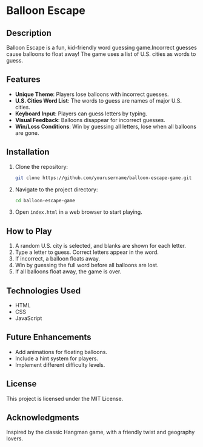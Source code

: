 # Balloon Escape

## Description
Balloon Escape is a fun, kid-friendly word guessing game.Incorrect guesses cause balloons to float away! The game uses a list of U.S. cities as words to guess.

## Features
- **Unique Theme**: Players lose balloons with incorrect guesses.
- **U.S. Cities Word List**: The words to guess are names of major U.S. cities.
- **Keyboard Input**: Players can guess letters by typing.
- **Visual Feedback**: Balloons disappear for incorrect guesses.
- **Win/Loss Conditions**: Win by guessing all letters, lose when all balloons are gone.

## Installation
1. Clone the repository:
   ```sh
   git clone https://github.com/yourusername/balloon-escape-game.git
   ```
2. Navigate to the project directory:
   ```sh
   cd balloon-escape-game
   ```
3. Open `index.html` in a web browser to start playing.

## How to Play
1. A random U.S. city is selected, and blanks are shown for each letter.
2. Type a letter to guess. Correct letters appear in the word.
3. If incorrect, a balloon floats away.
4. Win by guessing the full word before all balloons are lost.
5. If all balloons float away, the game is over.

## Technologies Used
- HTML
- CSS
- JavaScript

## Future Enhancements
- Add animations for floating balloons.
- Include a hint system for players.
- Implement different difficulty levels.

## License
This project is licensed under the MIT License.

## Acknowledgments
Inspired by the classic Hangman game, with a friendly twist and geography lovers.

